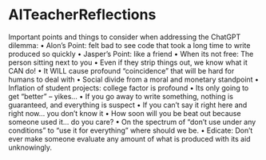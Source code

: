 # AITeacherReflections

Important points and things to consider when addressing the ChatGPT dilemma:
•	Alon’s Point: felt bad to see code that took a long time to write produced so quickly
•	Jasper’s Point: like a friend
•	When its not free: The person sitting next to you
•	Even if they strip things out, we know what it CAN do!
•	It WILL cause profound “coincidence” that will be hard for humans to deal with
•	Social divide from a moral and monetary standpoint
•	Inflation of student projects: college factor is profound
•	Its only going to get “better” – yikes…
•	If you go away to write something, nothing is guaranteed, and everything is suspect
•	If you can’t say it right here and right now… you don’t know it
•	How soon will you be beat out because someone used it… do you care?
•	On the spectrum of “don’t use under any conditions” to “use it for everything” where should we be.
•	Edicate: Don’t ever make someone evaluate any amount of what is produced with its aid unknowingly. 

